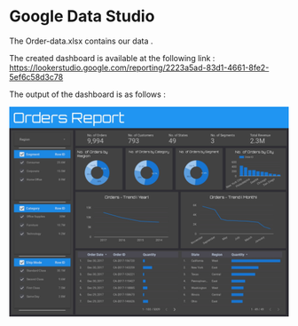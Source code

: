 # Google Data Studio

The Order-data.xlsx contains our data . 

The created dashboard is available at the following link : https://lookerstudio.google.com/reporting/2223a5ad-83d1-4661-8fe2-5ef6c58d3c78

The output of the dashboard is as follows :

<img src="Orders_Dashboard_page-0001.jpg">
